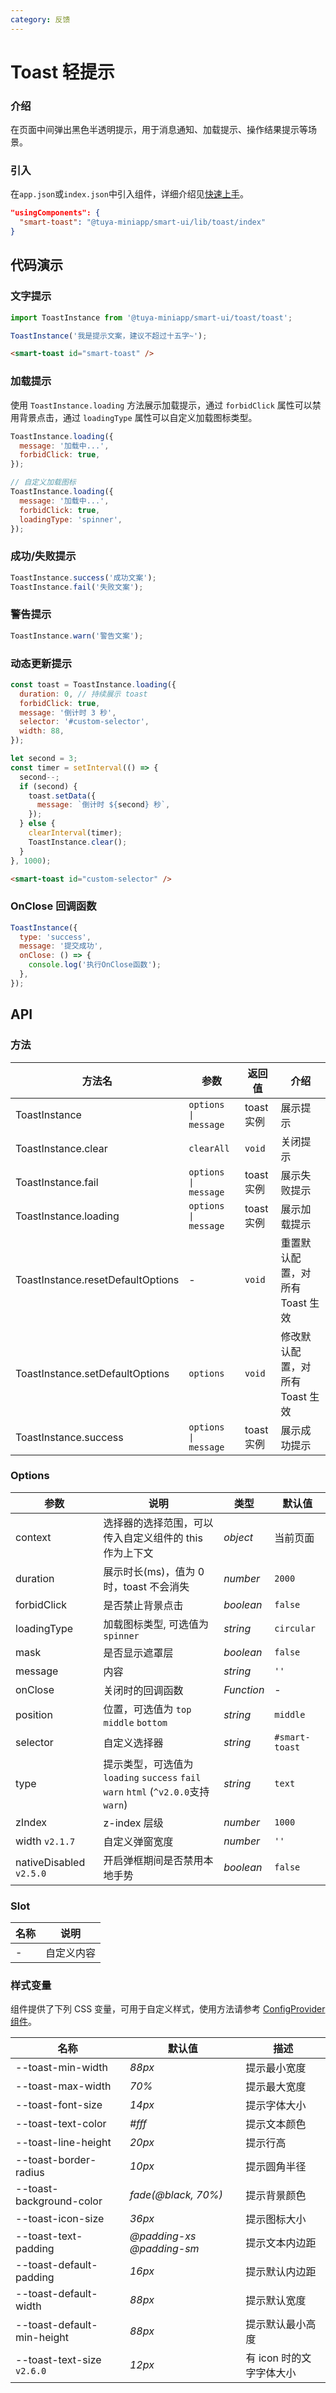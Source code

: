 ```yaml
---
category: 反馈
---
```


# Toast 轻提示

### 介绍

在页面中间弹出黑色半透明提示，用于消息通知、加载提示、操作结果提示等场景。

### 引入

在`app.json`或`index.json`中引入组件，详细介绍见[快速上手](/material/smartui?comId=help-getting-started&appType=miniapp)。

```json
"usingComponents": {
  "smart-toast": "@tuya-miniapp/smart-ui/lib/toast/index"
}
```

## 代码演示

### 文字提示

```javascript
import ToastInstance from '@tuya-miniapp/smart-ui/toast/toast';

ToastInstance('我是提示文案，建议不超过十五字~');
```

```html
<smart-toast id="smart-toast" />
```

### 加载提示

使用 `ToastInstance.loading` 方法展示加载提示，通过 `forbidClick` 属性可以禁用背景点击，通过 `loadingType` 属性可以自定义加载图标类型。

```javascript
ToastInstance.loading({
  message: '加载中...',
  forbidClick: true,
});

// 自定义加载图标
ToastInstance.loading({
  message: '加载中...',
  forbidClick: true,
  loadingType: 'spinner',
});
```

### 成功/失败提示

```javascript
ToastInstance.success('成功文案');
ToastInstance.fail('失败文案');
```


### 警告提示

```js
ToastInstance.warn('警告文案');
```

### 动态更新提示

```javascript
const toast = ToastInstance.loading({
  duration: 0, // 持续展示 toast
  forbidClick: true,
  message: '倒计时 3 秒',
  selector: '#custom-selector',
  width: 88,
});

let second = 3;
const timer = setInterval(() => {
  second--;
  if (second) {
    toast.setData({
      message: `倒计时 ${second} 秒`,
    });
  } else {
    clearInterval(timer);
    ToastInstance.clear();
  }
}, 1000);
```

```html
<smart-toast id="custom-selector" />
```

### OnClose 回调函数

```javascript
ToastInstance({
  type: 'success',
  message: '提交成功',
  onClose: () => {
    console.log('执行OnClose函数');
  },
});
```

## API

### 方法

| 方法名    | 参数   | 返回值     | 介绍   |
| ---------- | ------------ | ---------- | --------- |
| ToastInstance                     | `options \| message` | toast 实例 | 展示提示                        |
| ToastInstance.clear               | `clearAll`           | `void`     | 关闭提示                        |
| ToastInstance.fail                | `options \| message` | toast 实例 | 展示失败提示                    |
| ToastInstance.loading             | `options \| message` | toast 实例 | 展示加载提示                    |
| ToastInstance.resetDefaultOptions | -                    | `void`     | 重置默认配置，对所有 Toast 生效 |
| ToastInstance.setDefaultOptions   | `options`            | `void`     | 修改默认配置，对所有 Toast 生效 |
| ToastInstance.success             | `options \| message` | toast 实例 | 展示成功提示                    |

### Options

| 参数        | 说明               | 类型       | 默认值        |
| ----------- | ------------------------ | ---------- | ------------- |
| context     | 选择器的选择范围，可以传入自定义组件的 this 作为上下文          | _object_   | 当前页面      |
| duration    | 展示时长(ms)，值为 0 时，toast 不会消失         | _number_   | `2000`        |
| forbidClick | 是否禁止背景点击        | _boolean_  | `false`       |
| loadingType | 加载图标类型, 可选值为 `spinner`     | _string_   | `circular`    |
| mask        | 是否显示遮罩层             | _boolean_  | `false`       |
| message     | 内容                   | _string_   | `''`          |
| onClose     | 关闭时的回调函数                  | _Function_ | -             |
| position    | 位置，可选值为 `top` `middle` `bottom`       | _string_   | `middle`      |
| selector    | 自定义选择器                  | _string_   | `#smart-toast` |
| type        | 提示类型，可选值为 `loading` `success` `fail` `warn` `html` (`^v2.0.0`支持`warn`) | _string_   | `text`        |
| zIndex      | z-index 层级                       | _number_   | `1000`        |
| width `v2.1.7`     | 自定义弹窗宽度               | _number_   | `''`        |
| nativeDisabled `v2.5.0`     | 开启弹框期间是否禁用本地手势       | _boolean_   | `false`        |

### Slot

| 名称 | 说明       |
| ---- | ---------- |
| -    | 自定义内容 |

### 样式变量

组件提供了下列 CSS 变量，可用于自定义样式，使用方法请参考 [ConfigProvider 组件](/material/smartui?comId=config-provider&appType=miniapp)。

| 名称                          | 默认值                                 | 描述 |
| ----------------------------- | -------------------------------------- | ---- |
| --toast-min-width | _88px_ | 提示最小宽度 |
| --toast-max-width | _70%_ | 提示最大宽度 |
| --toast-font-size | _14px_ | 提示字体大小 |
| --toast-text-color | _#fff_ | 提示文本颜色 |
| --toast-line-height | _20px_ | 提示行高 |
| --toast-border-radius | _10px_ | 提示圆角半径 |
| --toast-background-color | _fade(@black, 70%)_ | 提示背景颜色 |
| --toast-icon-size | _36px_ | 提示图标大小 |
| --toast-text-padding | _@padding-xs @padding-sm_ | 提示文本内边距 |
| --toast-default-padding | _16px_ | 提示默认内边距 |
| --toast-default-width | _88px_ | 提示默认宽度 |
| --toast-default-min-height | _88px_ | 提示默认最小高度 |
| --toast-text-size `v2.6.0` | _12px_ | 有 icon 时的文字字体大小 |
